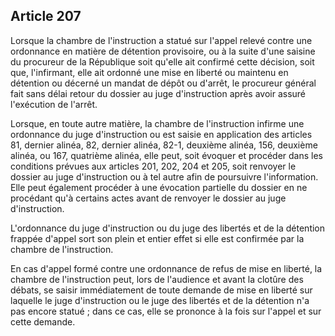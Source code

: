 Article 207
----
Lorsque la chambre de l'instruction a statué sur l'appel relevé contre une
ordonnance en matière de détention provisoire, ou à la suite d'une saisine du
procureur de la République soit qu'elle ait confirmé cette décision, soit que,
l'infirmant, elle ait ordonné une mise en liberté ou maintenu en détention ou
décerné un mandat de dépôt ou d'arrêt, le procureur général fait sans délai
retour du dossier au juge d'instruction après avoir assuré l'exécution de
l'arrêt.

Lorsque, en toute autre matière, la chambre de l'instruction infirme une
ordonnance du juge d'instruction ou est saisie en application des articles 81,
dernier alinéa, 82, dernier alinéa, 82-1, deuxième alinéa, 156, deuxième alinéa,
ou 167, quatrième alinéa, elle peut, soit évoquer et procéder dans les
conditions prévues aux articles 201, 202, 204 et 205, soit renvoyer le dossier
au juge d'instruction ou à tel autre afin de poursuivre l'information. Elle peut
également procéder à une évocation partielle du dossier en ne procédant qu'à
certains actes avant de renvoyer le dossier au juge d'instruction.

L'ordonnance du juge d'instruction ou du juge des libertés et de la détention
frappée d'appel sort son plein et entier effet si elle est confirmée par la
chambre de l'instruction.

En cas d'appel formé contre une ordonnance de refus de mise en liberté, la
chambre de l'instruction peut, lors de l'audience et avant la clotûre des
débats, se saisir immédiatement de toute demande de mise en liberté sur laquelle
le juge d'instruction ou le juge des libertés et de la détention n'a pas encore
statué ; dans ce cas, elle se prononce à la fois sur l'appel et sur cette
demande.
